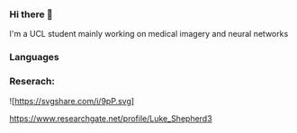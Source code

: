 ### Hi there 👋

I'm a UCL student mainly working on medical imagery and neural networks

<!--
**lukemshepherd/lukemshepherd** is a ✨ _special_ ✨ repository because its `README.md` (this file) appears on your GitHub profile.

Here are some ideas to get you started:

- 🔭 I’m currently working on ...
- 🌱 I’m currently learning ...
- 👯 I’m looking to collaborate on ...
- 🤔 I’m looking for help with ...
- 💬 Ask me about ...
- 📫 How to reach me: ...
- 😄 Pronouns: ...
- ⚡ Fun fact: ...
-->

### Languages

### Reserach:

![https://svgshare.com/i/9pP.svg]

https://www.researchgate.net/profile/Luke_Shepherd3
